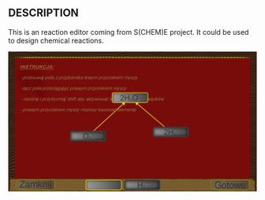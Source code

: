 ## DESCRIPTION

This is an reaction editor coming from S(CHEM)E project.
It could be used to design chemical reactions.

![Editor](./screenshot.png)

